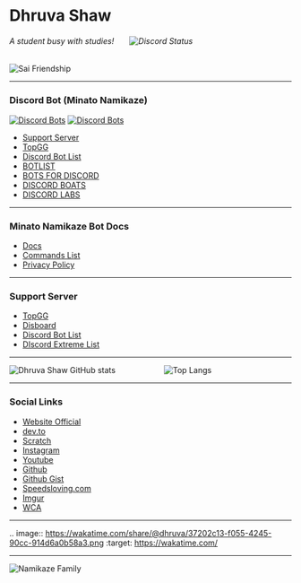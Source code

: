 # Dhruva Shaw
###### A student busy with studies! &nbsp;&nbsp;&nbsp;&nbsp;&nbsp; ![Discord Status](https://img.shields.io/endpoint?label=status&url=https://dev.discordprofiles.me/api/badge/status/571889108046184449 "Discord Status")

![Sai Friendship](https://i.imgur.com/yCdso6y.jpg "Sai Friendship")

***
### Discord Bot (Minato Namikaze)

[![Discord Bots](https://top.gg/api/widget/status/779559821162315787.svg)](https://top.gg/bot/779559821162315787) [![Discord Bots](https://botlist.space/bot/779559821162315787/badge?property=prefix&style=plastic&color=informational)](https://top.gg/bot/779559821162315787)


* [Support Server](https://discord.gg/g9zQbjE73K)
* [TopGG](https://top.gg/bot/779559821162315787)
* [Discord Bot List](https://discordbotlist.com/bots/minato-namikaze)
* [BOTLIST](https://botlist.space/bot/779559821162315787)
* [BOTS FOR DISCORD](https://botsfordiscord.com/bot/779559821162315787)
* [DISCORD BOATS](https://discord.boats/bot/779559821162315787)
* [DISCORD LABS](https://bots.discordlabs.org/bot/779559821162315787)

***

### Minato Namikaze Bot Docs
* [Docs](https://dhruvacube.github.io/yondaime-hokage/)
* [Commands List](https://dhruvacube.github.io/yondaime-hokage/help)
* [Privacy Policy](https://dhruvacube.github.io/yondaime-hokage/privacy_policy)

***

### Support Server
* [TopGG](https://top.gg/servers/747480356625711204)
* [Disboard](https://disboard.org/server/747480356625711204)
* [Discord Bot List](https://discordbotlist.com/servers/konohagakure)
* [DIscord Extreme List](https://discordextremelist.xyz/en-US/servers/747480356625711204)

***
![Dhruva Shaw GitHub stats](https://github-readme-stats.vercel.app/api?username=Dhruvacube&layout=compact&count_private=true&show_icons=true) &nbsp;&nbsp; &nbsp;&nbsp; &nbsp;&nbsp; &nbsp;&nbsp; &nbsp;&nbsp; &nbsp;&nbsp; &nbsp;&nbsp; ![Top Langs](https://github-readme-stats.vercel.app/api/top-langs/?username=Dhruvacube&layout=compact&langs_count=8)

***

### Social Links
* [Website Official](https://dhruvacuber.pythonanywhere.com/)
* [dev.to](https://dev.to/dhruvacube)
* [Scratch](https://scratch.mit.edu/users/Dhruvacuber/)
* [Instagram](https://www.instagram.com/dhruva_shaw_/)
* [Youtube](https://www.youtube.com/c/DhruvaShaw)
* [Github](https://github.com/Dhruvacube)
* [Github Gist](https://gist.github.com/Dhruvacube)
* [Speedsloving.com](https://www.speedsolving.com/members/dhruva-shaw.36635/)
* [Imgur](https://imgur.com/user/DhruvaShaw)
* [WCA](https://www.worldcubeassociation.org/persons/2016SHAW01)

***

.. image:: https://wakatime.com/share/@dhruva/37202c13-f055-4245-90cc-914d6a0b58a3.png
    :target: https://wakatime.com/


***


![Namikaze Family](https://media.discordapp.net/attachments/777918705098686465/813086521481232414/image0.jpg)

